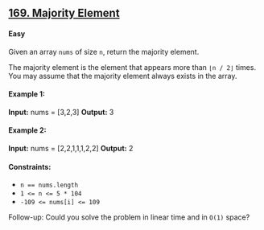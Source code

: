 ## [169. Majority Element](https://leetcode.com/problems/majority-element/description/?envType=study-plan-v2&envId=top-interview-150)

#### Easy

Given an array ```nums``` of size ```n```, return the majority element.

The majority element is the element that appears more than ```⌊n / 2⌋``` times. You may assume that the majority element always exists in the array.

 
#### Example 1:
**Input:** nums = [3,2,3]
**Output:** 3

#### Example 2:
**Input:** nums = [2,2,1,1,1,2,2]
**Output:** 2
 
#### Constraints:
- ```n == nums.length```
- ```1 <= n <= 5 * 104```
- ```-109 <= nums[i] <= 109```
 
Follow-up: Could you solve the problem in linear time and in ```O(1)``` space?